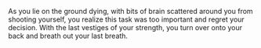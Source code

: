 As you lie on the ground dying, with bits of brain scattered around you from shooting yourself, you
realize this task was too important and regret your decision.
With the last vestiges of your strength, you turn over onto your back and breath out your last breath.